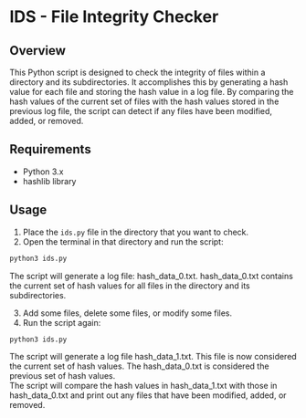 # IDS - File Integrity Checker


## Overview
This Python script is designed to check the integrity of files within a directory and its subdirectories. It accomplishes this by generating a hash value for each file and storing the hash value in a log file. By comparing the hash values of the current set of files with the hash values stored in the previous log file, the script can detect if any files have been modified, added, or removed.


## Requirements
- Python 3.x
- hashlib library


## Usage
1.  Place the `ids.py` file in the directory that you want to check.
2.  Open the terminal in that directory and run the script:
```sh
python3 ids.py
```
The script will generate a log file: hash_data_0.txt. hash_data_0.txt contains the current set of hash values for all files in the directory and its subdirectories.

3.  Add some files, delete some files, or modify some files.
4.  Run the script again:
```sh
python3 ids.py
```
The script will generate a log file hash_data_1.txt. This file is now considered the current set of hash values. The hash_data_0.txt is considered the previous set of hash values.  
The script will compare the hash values in hash_data_1.txt with those in hash_data_0.txt and print out any files that have been modified, added, or removed.
